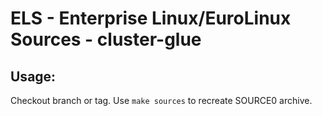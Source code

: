 # ELS - Enterprise Linux/EuroLinux Sources - cluster-glue
 
## Usage:
  Checkout branch or tag. Use `make sources` to recreate  SOURCE0 archive.
